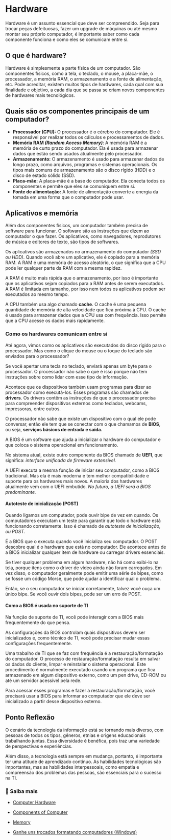 # Hardware

Hardware é um assunto essencial que deve ser compreendido. Seja para trocar peças defeituosas, fazer um upgrade de máquinas ou até mesmo montar seu próprio computador, é importante saber como cada componente funciona e como eles se comunicam entre si.

## O que é hardware?

Hardware é simplesmente a parte física de um computador. São componentes físicos, como a tela, o teclado, o mouse, a placa-mãe, o processador, a memória RAM, o armazenamento e a fonte de alimentação, etc. Pode acreditar, existem muitos tipos de hardwares, cada qual com sua finalidade e objetivo, a cada dia que se passa se criam novos componentes de hardwares mais tecnológicos.

## Quais são os componentes principais de um computador?

- **Processador (CPU):** O processador é o cérebro do computador. Ele é responsável por realizar todos os cálculos e processamentos de dados.
- **Memória RAM _(Random Access Memory)_**: A memória RAM é a memória de curto prazo do computador. Ela é usada para armazenar dados que estão sendo usados ​​atualmente pelo processador.
- **Armazenamento:** O armazenamento é usado para armazenar dados de longo prazo, como arquivos, programas e sistemas operacionais. Os tipos mais comuns de armazenamento são o disco rígido (HDD) e o disco de estado sólido (SSD).
- **Placa-mãe:** A placa-mãe é a base do computador. Ela conecta todos os componentes e permite que eles se comuniquem entre si.
- **Fonte de alimentação:** A fonte de alimentação converte a energia da tomada em uma forma que o computador pode usar.

## Aplicativos e memória

Além dos componentes físicos, um computador também precisa de software para funcionar. O software são as instruções que dizem ao computador o que fazer. Os aplicativos, como navegadores, reprodutores de música e editores de texto, são tipos de softwares.

Os aplicativos são armazenados no armazenamento do computador _(SSD ou HDD)_. Quando você abre um aplicativo, ele é copiado para a memória RAM. A RAM é uma memória de acesso aleatório, o que significa que a CPU pode ler qualquer parte da RAM com a mesma rapidez.

A RAM é muito mais rápida que o armazenamento, por isso é importante que os aplicativos sejam copiados para a RAM antes de serem executados. A RAM é limitada em tamanho, por isso nem todos os aplicativos podem ser executados ao mesmo tempo.

A CPU também usa algo chamado **cache**. O cache é uma pequena quantidade de memória de alta velocidade que fica próxima à CPU. O cache é usado para armazenar dados que a CPU usa com frequência. Isso permite que a CPU acesse os dados mais rapidamente.

### Como os hardwares comunicam entre si

Até agora, vimos como os aplicativos são executados do disco rígido para o processador. Mas como o clique do mouse ou o toque do teclado são enviados para o processador?

Se você apertar uma tecla no teclado, enviará apenas um byte para o processador. O processador não sabe o que é isso porque não tem instruções sobre como lidar com esse tipo de informação.

Acontece que os dispositivos também usam programas para dizer ao processador como executá-los. Esses programas são chamados de **drivers**. Os drivers contêm as instruções de que o processador precisa para compreender dispositivos externos como teclados, webcams, impressoras, entre outros.

O processador não sabe que existe um dispositivo com o qual ele pode conversar, então ele tem que se conectar com o que chamamos de **BIOS**, ou seja, **serviços básicos de entrada e saída.**

A BIOS é um software que ajuda a inicializar o hardware do computador e que coloca o sistema operacional em funcionamento.

No sistema atual, existe outro componente da BIOS chamado de **UEFI**, que significa: *interface unificada de firmware extensível.*

A UEFI executa a mesma função de iniciar seu computador, como a BIOS tradicional. Mas ela é mais moderna e tem melhor compatibilidade e suporte para os hardwares mais novos. A maioria dos hardwares atualmente vem com o UEFI embutido. *No futuro, a UEFI será a BIOS predominante.*

#### Autoteste de inicialização (POST)

Quando ligamos um computador, pode ouvir bipe de vez em quando. Os computadores executam um teste para garantir que todo o hardware está funcionando corretamente. Isso é chamado de *autoteste de inicialização, ou POST.*

É a BIOS que o executa quando você inicializa seu computador. O POST descobre qual é o hardware que está no computador. Ele acontece antes de a BIOS inicializar qualquer item de hardware ou carregar drivers essenciais.

Se tiver qualquer problema em algum hardware, não há como exibi-lo na tela, porque itens como o driver de vídeo ainda não foram carregados. Em vez disso, o computador geralmente pode emitir uma série de bipes, como se fosse um código Morse, que pode ajudar a identificar qual o problema.

Então, se o seu computador se iniciar corretamente, talvez você ouça um único bipe. Se você ouvir dois bipes, pode ser um erro de POST.

#### Como a BIOS é usada no suporte de TI

Na função de suporte de TI, você pode interagir com a BIOS mais frequentemente do que pensa.

As configurações da BIOS controlam quais dispositivos devem ser inicializados e, como técnico de TI, você pode precisar mudar essas configurações frequentemente.

Uma trabalho de TI que se faz com frequência é a restauração/formatação do computador. O processo de restauração/formatação resulta em salvar os dados do cliente, limpar e reinstalar o sistema operacional. Este procedimento é normalmente executado usando um programa que fica armazenado em algum dispositivo externo, como um pen drive, CD-ROM ou até um servidor acessível pela rede.

Para acessar esses programas e fazer a restauração/formatação, você precisará usar a BIOS para informar ao computador que ele deve ser inicializado a partir desse dispositivo externo.

## Ponto Reflexão

O cenário da tecnologia da informação está se tornando mais diverso, com pessoas de todos os tipos, gêneros, etnias e origens educacionais trabalhando juntas. Essa diversidade é benéfica, pois traz uma variedade de perspectivas e experiências.

Além disso, a tecnologia está sempre em mudança, portanto, é importante ter uma atitude de aprendizado contínuo. As habilidades tecnológicas são importantes, mas as habilidades interpessoais, como empatia e compreensão dos problemas das pessoas, são essenciais para o sucesso na TI.

### 🔗 Saiba mais

- [Computer Hardware](https://www.geeksforgeeks.org/computer-hardware/)

- [Components of Computer](https://www.indeed.com/career-advice/career-development/what-are-basic-components-of-computer-hardware)

- [Memory](https://medium.com/dvt-engineering/the-basics-of-application-memory-management-19f060c2d0f)

- [Ganhe uns trocados formatando computadores (Windows)](https://www.adrenaline.com.br/artigos/como-formatar-o-pc-com-windows/)
